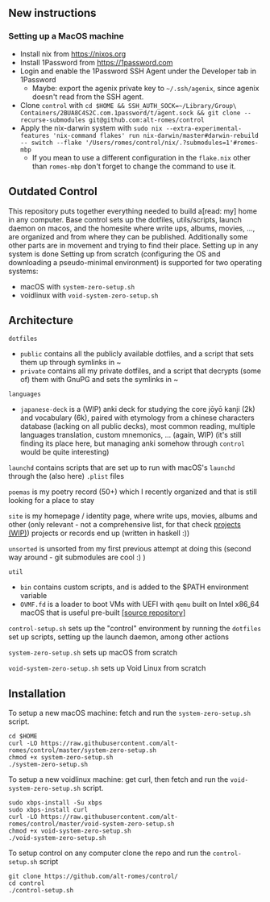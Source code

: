 ## New instructions

### Setting up a MacOS machine

- Install nix from https://nixos.org
- Install 1Password from https://1password.com
- Login and enable the 1Password SSH Agent under the Developer tab in 1Password
    - Maybe: export the agenix private key to `~/.ssh/agenix`, since agenix doesn't read from the SSH agent.
- Clone `control` with `cd $HOME && SSH_AUTH_SOCK=~/Library/Group\ Containers/2BUA8C4S2C.com.1password/t/agent.sock && git clone --recurse-submodules git@github.com:alt-romes/control`
- Apply the nix-darwin system with `sudo nix --extra-experimental-features 'nix-command flakes' run nix-darwin/master#darwin-rebuild -- switch --flake '/Users/romes/control/nix/.?submodules=1'#romes-mbp`
    - If you mean to use a different configuration in the `flake.nix` other than `romes-mbp` don't forget to change the command to use it.

## Outdated Control

This repository puts together everything needed to build a[read: my] home in any computer.
Base control sets up the dotfiles, utils/scripts, launch daemon on macos, and the homesite where write ups, albums, movies, ..., are organized and from where they can be published. Additionally some other parts are in movement and trying to find their place.
Setting up in any system is done 
Setting up from scratch (configuring the OS and downloading a pseudo-minimal environment) is supported for two operating systems:
- macOS with `system-zero-setup.sh`
- voidlinux with `void-system-zero-setup.sh`

## Architecture

`dotfiles`
  - `public` contains all the publicly available dotfiles, and a script that sets them up through symlinks in ~
  - `private` contains all my private dotfiles, and a script that decrypts (some of) them with GnuPG and sets the symlinks in ~

`languages`
  - `japanese-deck` is a (WIP) anki deck for studying the core jōyō kanji (2k) and vocabulary (6k), paired with etymology from a chinese characters database (lacking on all public decks), most common reading, multiple languages translation, custom mnemonics, ... (again, WIP) (it's still finding its place here, but managing anki somehow through `control` would be quite interesting)

`launchd` contains scripts that are set up to run with macOS's `launchd` through the (also here) `.plist` files

`poemas` is my poetry record (50+) which I recently organized and that is still looking for a place to stay

`site` is my homepage / identity page, where write ups, movies, albums and other (only relevant - not a comprehensive list, for that check [projects (WIP)]()) projects or records end up (written in haskell :))

`unsorted` is unsorted from my first previous attempt at doing this (second way around - git submodules are cool :) )

`util`
  - `bin` contains custom scripts, and is added to the $PATH environment variable
  - `OVMF.fd` is a loader to boot VMs with UEFI with `qemu` built on Intel x86_64 macOS that is useful pre-built [[source repository]](https://github.com/tianocore/edk2)

`control-setup.sh` sets up the "control" environment by running the `dotfiles` set up scripts, setting up the launch daemon, among other actions

`system-zero-setup.sh` sets up macOS from scratch

`void-system-zero-setup.sh` sets up Void Linux from scratch


##  Installation

To setup a new macOS machine: fetch and run the `system-zero-setup.sh` script.
```
cd $HOME
curl -LO https://raw.githubusercontent.com/alt-romes/control/master/system-zero-setup.sh
chmod +x system-zero-setup.sh
./system-zero-setup.sh
```

To setup a new voidlinux machine: get curl, then fetch and run the `void-system-zero-setup.sh` script.
```
sudo xbps-install -Su xbps
sudo xbps-install curl
curl -LO https://raw.githubusercontent.com/alt-romes/control/master/void-system-zero-setup.sh
chmod +x void-system-zero-setup.sh
./void-system-zero-setup.sh
```

To setup control on any computer clone the repo and run the `control-setup.sh` script
```
git clone https://github.com/alt-romes/control/
cd control
./control-setup.sh
```


